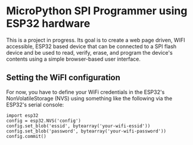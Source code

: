# MicroPython SPI Programmer using ESP32 hardware

This is a project in progress. Its goal is to create a web page
driven, WIFI accessible, ESP32 based device that can be connected to a
SPI flash device and be used to read, verify, erase, and program the
device's contents using a simple browser-based user interface.

## Setting the WiFI configuration
For now, you have to define your WiFi credentials in the ESP32's
NonVolatileStorage (NVS) using something like the following via the
ESP32's serial console:

```
import esp32
config = esp32.NVS('config')
config.set_blob('essid', bytearray('your-wifi-essid'))
config.set_blob('password', bytearray('your-wifi-password'))
config.commit()
```

